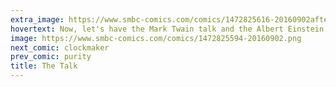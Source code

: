 ```yaml
---
extra_image: https://www.smbc-comics.com/comics/1472825616-20160902after.png
hovertext: Now, let's have the Mark Twain talk and the Albert Einstein talk.
image: https://www.smbc-comics.com/comics/1472825594-20160902.png
next_comic: clockmaker
prev_comic: purity
title: The Talk
---
```


